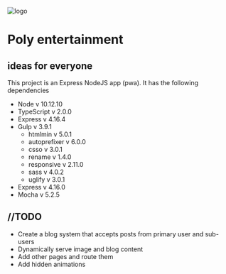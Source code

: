 ![logo][logo]

# Poly entertainment
## ideas for everyone

This project is an Express NodeJS app (pwa). It has the following dependencies

- Node v 10.12.10
- TypeScript v 2.0.0
- Express v 4.16.4
- Gulp v 3.9.1
  - htmlmin v 5.0.1
  - autoprefixer v 6.0.0
  - csso v 3.0.1
  - rename v 1.4.0
  - responsive v 2.11.0
  - sass v 4.0.2
  - uglify v 3.0.1
- Express v 4.16.0
- Mocha v 5.2.5

## //TODO

- Create a blog system that accepts posts from primary user and sub-users
- Dynamically serve image and blog content
- Add other pages and route them
- Add hidden animations

[logo]: https://i.imgur.com/pp7q207.png